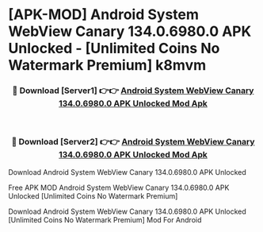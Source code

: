 # [APK-MOD] Android System WebView Canary 134.0.6980.0 APK Unlocked - [Unlimited Coins No Watermark Premium] k8mvm



<div align="center">
<h3>🔴 Download [Server1] 👉👉 <a href="https://momento.my/?title=Android_System_WebView_Canary_134.0.6980.0_APK_Unlocked">Android System WebView Canary 134.0.6980.0 APK Unlocked Mod Apk</a></h3><br>

<h3>🔴 Download [Server2] 👉👉 <a href="https://momento.my/?title=Android_System_WebView_Canary_134.0.6980.0_APK_Unlocked">Android System WebView Canary 134.0.6980.0 APK Unlocked Mod Apk</a></h3>
</div>



Download Android System WebView Canary 134.0.6980.0 APK Unlocked 

Free APK MOD Android System WebView Canary 134.0.6980.0 APK Unlocked [Unlimited Coins No Watermark Premium]

Download Android System WebView Canary 134.0.6980.0 APK Unlocked [Unlimited Coins No Watermark Premium] Mod For Android
